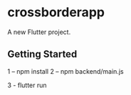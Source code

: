 # crossborderapp

A new Flutter project.

## Getting Started

1 – npm install
2 – npm backend/main.js

3 - flutter run
